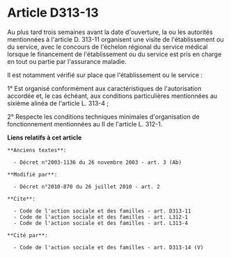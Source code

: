 # Article D313-13

Au plus tard trois semaines avant la date d'ouverture, la ou les autorités mentionnées à l'article D. 313-11 organisent une
visite de l'établissement ou du service, avec le concours de l'échelon régional du service médical lorsque le financement de
l'établissement ou du service est pris en charge en tout ou partie par l'assurance maladie. 

Il est notamment vérifié sur place que l'établissement ou le service : 

1° Est organisé conformément aux caractéristiques de l'autorisation accordée et, le cas échéant, aux conditions particulières
mentionnées au sixième alinéa de l'article L. 313-4 ; 

2° Respecte les conditions techniques minimales d'organisation de fonctionnement mentionnées au II de l'article L. 312-1.

**Liens relatifs à cet article**

	**Anciens textes**:

	  - Décret n°2003-1136 du 26 novembre 2003 - art. 3 (Ab)

	**Modifié par**:

	  - Décret n°2010-870 du 26 juillet 2010 - art. 2

	**Cite**:

	  - Code de l'action sociale et des familles - art. D313-11
	  - Code de l'action sociale et des familles - art. L312-1
	  - Code de l'action sociale et des familles - art. L313-4

	**Cité par**:

	  - Code de l'action sociale et des familles - art. D313-14 (V)
